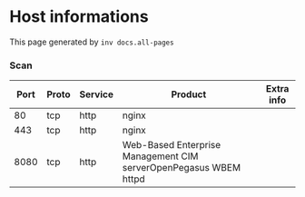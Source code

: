 # Host informations

This page generated by `inv docs.all-pages`


[comment]: (>>HOSTINFOS)


### Scan

| Port | Proto | Service | Product | Extra info |
| ------ | ------ | ------ |------ |------ |
|80|tcp|http|nginx||
|443|tcp|http|nginx||
|8080|tcp|http|Web-Based Enterprise Management CIM serverOpenPegasus WBEM httpd||


        

[comment]: (<<HOSTINFOS)